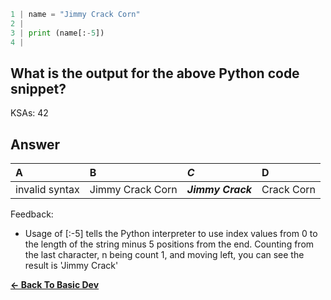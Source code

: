 ```python
1 | name = "Jimmy Crack Corn"
2 | 
3 | print (name[:-5])
4 |
```

## What is the output for the above Python code snippet?

KSAs: 42

## Answer
| A | B | ***C*** | D |
| :--- | :--- | :--- | :--- |
| invalid syntax | Jimmy Crack Corn | ***Jimmy Crack*** | Crack Corn |


Feedback:

- Usage of [:-5] tells the Python interpreter to use index values from 0 to the length of the string minus 5 positions from the end. Counting from the last character, n being count 1, and moving left, you can see the result is 'Jimmy Crack'

[**<- Back To Basic Dev**](../../../Basic_Dev.md)


